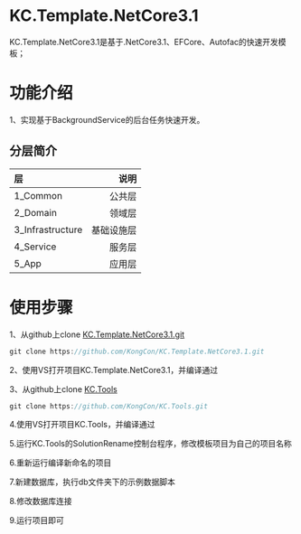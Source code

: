 # KC.Template.NetCore3.1
KC.Template.NetCore3.1是基于.NetCore3.1、EFCore、Autofac的快速开发模板；

# 功能介绍

1、实现基于BackgroundService的后台任务快速开发。

## 分层简介
| 层 | 说明 |
| :---------------- | --------------: |
| 1_Common          | 公共层     |
| 2_Domain          | 领域层       | 
| 3_Infrastructure  | 基础设施层   | 
| 4_Service         | 服务层     | 
| 5_App             | 应用层     |


# 使用步骤
1、从github上clone <a href="https://github.com/KongCon/KC.Template.NetCore3.1">KC.Template.NetCore3.1.git</a>
```csharp
git clone https://github.com/KongCon/KC.Template.NetCore3.1.git
```
2、使用VS打开项目KC.Template.NetCore3.1，并编译通过

3、从github上clone <a href="https://github.com/KongCon/KC.Tools">KC.Tools</a>
```csharp
git clone https://github.com/KongCon/KC.Tools.git
```
4.使用VS打开项目KC.Tools，并编译通过

5.运行KC.Tools的SolutionRename控制台程序，修改模板项目为自己的项目名称

6.重新运行编译新命名的项目

7.新建数据库，执行db文件夹下的示例数据脚本

8.修改数据库连接

9.运行项目即可
